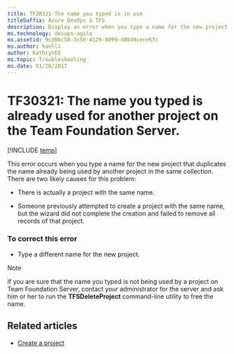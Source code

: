 ```yaml
---
title: TF30321-The name you typed is in use
titleSuffix: Azure DevOps & TFS
description: Display an error when you type a name for the new project that duplicates the name already being used by another project on the same server.
ms.technology: devops-agile
ms.assetid: 9cd0bc58-3c58-4129-8099-d8849cece6fc
ms.author: kaelli
author: KathrynEE
ms.topic: Troubleshooting
ms.date: 01/20/2017
---
```


# TF30321: The name you typed is already used for another project on the Team Foundation Server.

[!INCLUDE [temp](../../includes/version-vsts-tfs-all-versions.md)]

This error occurs when you type a name for the new project that duplicates the name already being used by another project in the same collection. There are two likely causes for this problem:

- There is actually a project with the same name.

- Someone previously attempted to create a project with the same name, but the wizard did not complete the creation and failed to remove all records of that project.

### To correct this error

- Type a different name for the new project.

> [!NOTE]
> If you are sure that the name you typed is not being used by a project on Team Foundation Server, contact your administrator for the server and ask him or her to run the **TFSDeleteProject** command-line utility to free the name.

## Related articles

- [Create a project](../../organizations/projects/create-project.md)
